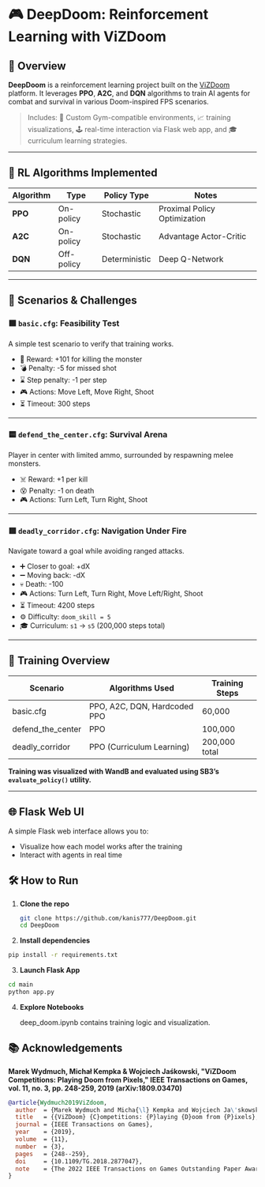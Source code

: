 # 🎮 DeepDoom: Reinforcement Learning with ViZDoom


## 🚀 Overview

**DeepDoom** is a reinforcement learning project built on the [ViZDoom](https://github.com/mwydmuch/ViZDoom) platform. It leverages **PPO**, **A2C**, and **DQN** algorithms to train AI agents for combat and survival in various Doom-inspired FPS scenarios.

> Includes: 🧠 Custom Gym-compatible environments, 📈 training visualizations, 🕹️ real-time interaction via Flask web app, and 🎓 curriculum learning strategies.

---

## 🧠 RL Algorithms Implemented

| Algorithm | Type           | Policy Type | Notes |
|----------|----------------|-------------|-------|
| **PPO**  | On-policy      | Stochastic  | Proximal Policy Optimization |
| **A2C**  | On-policy      | Stochastic  | Advantage Actor-Critic |
| **DQN**  | Off-policy     | Deterministic | Deep Q-Network |

---

## 🧪 Scenarios & Challenges

### 🟩 `basic.cfg`: Feasibility Test

A simple test scenario to verify that training works.

- 🎯 Reward: +101 for killing the monster  
- 💣 Penalty: -5 for missed shot  
- ⌛ Step penalty: -1 per step  
- 🎮 Actions: Move Left, Move Right, Shoot  
- ⏳ Timeout: 300 steps

---

### 🟨 `defend_the_center.cfg`: Survival Arena

Player in center with limited ammo, surrounded by respawning melee monsters.

- ☠️ Reward: +1 per kill  
- 😵 Penalty: -1 on death  
- 🎮 Actions: Turn Left, Turn Right, Shoot  

---
### 🟥 `deadly_corridor.cfg`: Navigation Under Fire

Navigate toward a goal while avoiding ranged attacks.

- ➕ Closer to goal: +dX  
- ➖ Moving back: -dX  
- 💀 Death: -100  
- 🎮 Actions: Turn Left, Turn Right, Move Left/Right, Shoot  
- ⏳ Timeout: 4200 steps  
- ⚙️ Difficulty: `doom_skill = 5`  
- 🎓 Curriculum: `s1` → `s5` (200,000 steps total)

---


## 🧪 Training Overview

| Scenario           | Algorithms Used         | Training Steps |
|--------------------|-------------------------|----------------|
| basic.cfg          | PPO, A2C, DQN, Hardcoded PPO | 60,000         |
| defend_the_center  | PPO                     | 100,000        |
| deadly_corridor    | PPO (Curriculum Learning)| 200,000 total  |

**Training was visualized with WandB and evaluated using SB3’s `evaluate_policy()` utility.**

---

## 🌐 Flask Web UI

A simple Flask web interface allows you to:
- Visualize how each model works after the training 
- Interact with agents in real time


## 🛠️ How to Run

1. **Clone the repo**  
   ```bash
   git clone https://github.com/kanis777/DeepDoom.git
   cd DeepDoom
   ```
2. **Install dependencies**

  ```bash
  pip install -r requirements.txt
  ```
3. **Launch Flask App**

  ```bash
  cd main
  python app.py
  ```
4. **Explore Notebooks**

    deep_doom.ipynb contains training logic and visualization.

## 📚 Acknowledgements

**Marek Wydmuch, Michał Kempka & Wojciech Jaśkowski, "ViZDoom Competitions: Playing Doom from Pixels," IEEE Transactions on Games, vol. 11, no. 3, pp. 248-259, 2019 (arXiv:1809.03470)**

```bibtex
@article{Wydmuch2019ViZdoom,
  author  = {Marek Wydmuch and Micha{\l} Kempka and Wojciech Ja\'skowski},
  title   = {{ViZDoom} {C}ompetitions: {P}laying {D}oom from {P}ixels},
  journal = {IEEE Transactions on Games},
  year    = {2019},
  volume  = {11},
  number  = {3},
  pages   = {248--259},
  doi     = {10.1109/TG.2018.2877047},
  note    = {The 2022 IEEE Transactions on Games Outstanding Paper Award}
}
```
